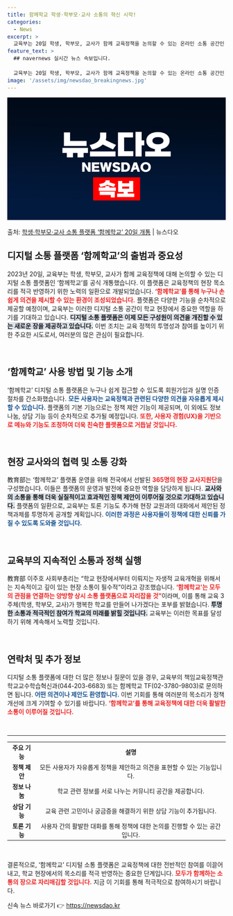 ```yaml
---
title: 함께학교 학생·학부모·교사 소통의 혁신 시작!
categories:
  - News
excerpt: >
  교육부는 20일 학생, 학부모, 교사가 함께 교육정책을 논의할 수 있는 온라인 소통 공간인 함께학교 디지털 …
feature_text: >
  ## navernews 실시간 뉴스 속보입니다.

  교육부는 20일 학생, 학부모, 교사가 함께 교육정책을 논의할 수 있는 온라인 소통 공간인 함께학교 디지털 …
image: '/assets/img/newsdao_breakingnews.jpg'
---
```


![뉴스다오 속보](/assets/img/newsdao_breakingnews.jpg)

<p>출처: <a href="https://newsdao.kr/2584" rel="dofollow">학생·학부모·교사 소통 플랫폼 ‘함께학교’ 20일 개통</a> | 뉴스다오</p>

<h2 data-ke-size="size26">디지털 소통 플랫폼 ‘함께학교’의 출범과 중요성</h2>

<p data-ke-size="size16">2023년 20일, 교육부는 학생, 학부모, 교사가 함께 교육정책에 대해 논의할 수 있는 디지털 소통 플랫폼인 ‘함께학교’를 공식 개통했습니다. 이 플랫폼은 교육정책의 현장 목소리를 적극 반영하기 위한 노력의 일환으로 개발되었습니다. <b><span style="color: #ee2323;">‘함께학교’를 통해 누구나 손쉽게 의견을 제시할 수 있는 환경이 조성되었습니다.</span></b> 플랫폼은 다양한 기능을 순차적으로 제공할 예정이며, 교육부는 이러한 디지털 소통 공간이 학교 현장에서 중요한 역할을 하기를 기대하고 있습니다. <b><span style="background-color: #21538527;"> 디지털 소통 플랫폼은 이제 모든 구성원이 의견을 개진할 수 있는 새로운 장을 제공하고 있습니다.</span></b> 이번 조치는 교육 정책의 투명성과 참여를 높이기 위한 주요한 시도로서, 여러분의 많은 관심이 필요합니다.</p>

<p data-ke-size="size16">&nbsp;</p>

<h2 data-ke-size="size26">‘함께학교’ 사용 방법 및 기능 소개</h2>

<p data-ke-size="size16">‘함께학교’ 디지털 소통 플랫폼은 누구나 쉽게 접근할 수 있도록 회원가입과 실명 인증 절차를 간소화했습니다. <b><span style="color: #1a5490;">모든 사용자는 교육정책과 관련된 다양한 의견을 자유롭게 제시할 수 있습니다.</span></b> 플랫폼의 기본 기능으로는 정책 제안 기능이 제공되며, 이 외에도 정보 나눔, 상담 기능 등이 순차적으로 추가될 예정입니다. <b><span style="color: #ee2323;">또한, 사용자 경험(UX)을 기반으로 메뉴와 기능도 조정하여 더욱 친숙한 플랫폼으로 거듭날 것입니다.</span></b></p>

<p data-ke-size="size16">&nbsp;</p>

<h2 data-ke-size="size26">현장 교사와의 협력 및 소통 강화</h2>

<p data-ke-size="size16">教育部는 ‘함께학교’ 플랫폼 운영을 위해 전국에서 선발된 <b><span style="color: #ee2323;">365명의 현장 교사지원단</span></b>을 구성했습니다. 이들은 플랫폼의 운영과 발전에 중요한 역할을 담당하게 됩니다. <b><span style="background-color: #21538527;">교사와의 소통을 통해 더욱 실질적이고 효과적인 정책 제안이 이루어질 것으로 기대하고 있습니다.</span></b> 플랫폼의 일환으로, 교육부는 토론 기능도 추가해 현장 교원과의 대화에서 제안된 정책과제를 투명하게 공개할 계획입니다. <b><span style="color: #1a5490;">이러한 과정은 사용자들이 정책에 대한 신뢰를 가질 수 있도록 도와줄 것입니다.</span></b></p>

<p data-ke-size="size16">&nbsp;</p>

<h2 data-ke-size="size26">교육부의 지속적인 소통과 정책 실행</h2>

<p data-ke-size="size16">教育部 이주호 사회부총리는 “학교 현장에서부터 이뤄지는 자생적 교육개혁을 위해서는 지속적이고 깊이 있는 현장 소통이 필수적”이라고 강조했습니다. <b><span style="color: #ee2323;">‘함께학교’는 모두의 관점을 연결하는 양방향 상시 소통 플랫폼으로 자리잡을 것”</span></b>이라며, 이를 통해 교육 3주체(학생, 학부모, 교사)가 행복한 학교를 만들어 나가겠다는 포부를 밝혔습니다. <b><span style="background-color: #21538527;">투명한 소통과 적극적인 참여가 학교의 미래를 밝힐 것입니다.</span></b> 교육부는 이러한 목표를 달성하기 위해 계속해서 노력할 것입니다.</p>

<p data-ke-size="size16">&nbsp;</p>

<h2 data-ke-size="size26">연락처 및 추가 정보</h2>

<p data-ke-size="size16">디지털 소통 플랫폼에 대한 더 많은 정보나 질문이 있을 경우, 교육부의 책임교육정책관 학교교수학습혁신과(044-203-6683) 또는 함께학교 TF(02-3780-9803)로 문의하면 됩니다. <b><span style="color: #1a5490;">어떤 의견이나 제안도 환영합니다.</span></b> 이번 기회를 통해 여러분의 목소리가 정책 개선에 크게 기여할 수 있기를 바랍니다. <b><span style="color: #ee2323;">‘함께학교’를 통해 교육정책에 대한 더욱 활발한 소통이 이루어질 것입니다.</span></b></p>

<p data-ke-size="size16">&nbsp;</p>

<hr/>
<table style="width: 100%; border-collapse: collapse;">
<tr>
<td style="text-align: center; height: 17px;"><b>주요 기능</b></td>
<td style="text-align: center; height: 17px;"><b>설명</b></td>
</tr>
<tr>
<td style="text-align: center; height: 17px;"><b>정책 제안</b></td>
<td style="text-align: center; height: 17px;">모든 사용자가 자유롭게 정책을 제안하고 의견을 표현할 수 있는 기능입니다.</td>
</tr>
<tr>
<td style="text-align: center; height: 17px;"><b>정보 나눔</b></td>
<td style="text-align: center; height: 17px;">학교 관련 정보를 서로 나누는 커뮤니티 공간을 제공합니다.</td>
</tr>
<tr>
<td style="text-align: center; height: 17px;"><b>상담 기능</b></td>
<td style="text-align: center; height: 17px;">교육 관련 고민이나 궁금증을 해결하기 위한 상담 기능이 추가됩니다.</td>
</tr>
<tr>
<td style="text-align: center; height: 17px;"><b>토론 기능</b></td>
<td style="text-align: center; height: 17px;">사용자 간의 활발한 대화를 통해 정책에 대한 논의를 진행할 수 있는 공간입니다.</td>
</tr>
</table>

<p data-ke-size="size16">&nbsp;</p>

<p data-ke-size="size16">결론적으로, ‘함께학교’ 디지털 소통 플랫폼은 교육정책에 대한 전반적인 참여를 이끌어내고, 학교 현장에서의 목소리를 적극 반영하는 중요한 단계입니다. <b><span style="color: #ee2323;">모두가 함께하는 소통의 장으로 자리매김할 것입니다.</span></b> 지금 이 기회를 통해 적극적으로 참여하시기 바랍니다.</p> 

신속 뉴스 바로가기 👉 <a href="https://newsdao.kr" rel="dofollow">https://newsdao.kr</a>


